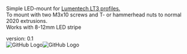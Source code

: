 Simple LED-mount for [Lumentech LT3 profiles.](https://lumentec.eu/Aluminium-Eckig-LED-Profil-100cm-45-fuer-8-12mm-LED-Streifen-Profil-LT3-Abdeckung)<br>
To mount with two M3x10 screws and T- or hammerhead nuts to normal 2020 extrusions.<br>
Works with 8-12mm LED stripe<br>

version: 0.1<br>
![GitHub Logo](https://i.imgur.com/oPmW2XH.png)![GitHub Logo](https://i.imgur.com/oP0wyu7.png)
